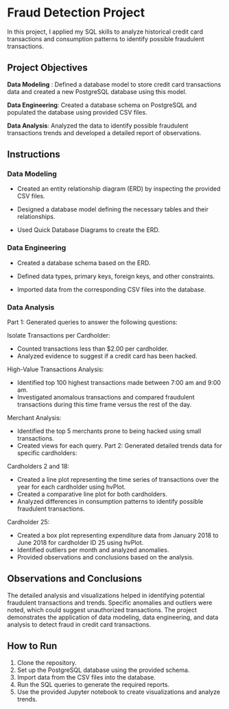 # Fraud Detection Project

In this project, I applied my SQL skills to analyze historical credit card transactions and consumption patterns to identify possible fraudulent transactions.

## Project Objectives

**Data Modeling** : Defined a database model to store credit card transactions data and created a new PostgreSQL database using this model.

**Data Engineering**: Created a database schema on PostgreSQL and populated the database using provided CSV files.

**Data Analysis**: Analyzed the data to identify possible fraudulent transactions trends and developed a detailed report of observations.

## Instructions
### Data Modeling

* Created an entity relationship diagram (ERD) by inspecting the provided CSV files.

* Designed a database model defining the necessary tables and their relationships.

* Used Quick Database Diagrams to create the ERD.

### Data Engineering

* Created a database schema based on the ERD.
  
* Defined data types, primary keys, foreign keys, and other constraints.
  
* Imported data from the corresponding CSV files into the database.
  
### Data Analysis

Part 1:
Generated queries to answer the following questions:

Isolate Transactions per Cardholder:
* Counted transactions less than $2.00 per cardholder.
* Analyzed evidence to suggest if a credit card has been hacked.

High-Value Transactions Analysis:
* Identified top 100 highest transactions made between 7:00 am and 9:00 am.
* Investigated anomalous transactions and compared fraudulent transactions during this time frame versus the rest of the day.

Merchant Analysis:
* Identified the top 5 merchants prone to being hacked using small transactions.
* Created views for each query.
Part 2:
Generated detailed trends data for specific cardholders:

Cardholders 2 and 18:
* Created a line plot representing the time series of transactions over the year for each cardholder using hvPlot.
* Created a comparative line plot for both cardholders.
* Analyzed differences in consumption patterns to identify possible fraudulent transactions.

Cardholder 25:
* Created a box plot representing expenditure data from January 2018 to June 2018 for cardholder ID 25 using hvPlot.
* Identified outliers per month and analyzed anomalies.
* Provided observations and conclusions based on the analysis.
  
## Observations and Conclusions
The detailed analysis and visualizations helped in identifying potential fraudulent transactions and trends. Specific anomalies and outliers were noted, which could suggest unauthorized transactions. The project demonstrates the application of data modeling, data engineering, and data analysis to detect fraud in credit card transactions.

## How to Run
1. Clone the repository.
2. Set up the PostgreSQL database using the provided schema.
3. Import data from the CSV files into the database.
4. Run the SQL queries to generate the required reports.
5. Use the provided Jupyter notebook to create visualizations and analyze trends.
